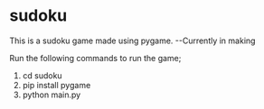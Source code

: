 # sudoku
This is a sudoku game made using pygame. --Currently in making

Run the following commands to run the game;

1. cd sudoku
2. pip install pygame
3. python main.py
